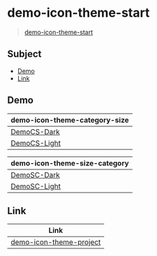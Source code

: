 

# demo-icon-theme-start

> [demo-icon-theme-start](https://samwhelp.github.io/demo-icon-theme-start/)




## Subject


* [Demo](#demo)
* [Link](#link)




## Demo

| demo-icon-theme-category-size |
| ----------------------------- |
| [DemoCS-Dark](demo/demo-icon-theme-category-size/icons/DemoCS-Dark) |
| [DemoCS-Light](demo/demo-icon-theme-category-size/icons/DemoCS-Light) |

| demo-icon-theme-size-category |
| ----------------------------- |
| [DemoSC-Dark](demo/demo-icon-theme-size-category/icons/DemoSC-Dark) |
| [DemoSC-Light](demo/demo-icon-theme-size-category/icons/DemoSC-Light) |




## Link

| Link |
| ---- |
| [demo-icon-theme-project](https://github.com/samwhelp/demo-icon-theme-project) |
